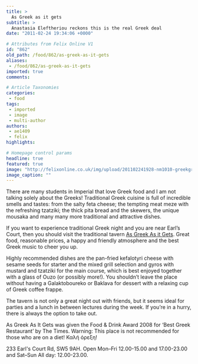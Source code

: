 ```yaml
---
title: >
  As Greek as it gets
subtitle: >
  Anastasia Eleftheriou reckons this is the real Greek deal
date: "2011-02-24 19:34:06 +0000"

# Attributes from Felix Online V1
id: "862"
old_path: /food/862/as-greek-as-it-gets
aliases:
 - /food/862/as-greek-as-it-gets
imported: true
comments:

# Article Taxonomies
categories:
 - food
tags:
 - imported
 - image
 - multi-author
authors:
 - ae1409
 - felix
highlights:

# Homepage control params
headline: true
featured: true
image: "http://felixonline.co.uk/img/upload/201102241928-nm1010-greekgre.jpg"
image_caption: ""
---
```


There are many students in Imperial that love Greek food and I am not talking solely about the Greeks! Traditional Greek cuisine is full of incredible smells and tastes: from the salty feta cheese; the tempting meat meze with the refreshing tzatziki; the thick pita bread and the skewers, the unique mousaka and many many more traditional and attractive dishes.

If you want to experience traditional Greek night and you are near Earl’s Court, then you should visit the traditional tavern [As Greek As it Gets](http://www.asgreekasitgets.co.uk/). Great food, reasonable prices, a happy and friendly atmosphere and the best Greek music to cheer you up.

Highly recommended dishes are the pan-fried kefalotyri cheese with sesame seeds for starter and the mixed grill selection and gyros with mustard and tzatziki for the main course, which is best enjoyed together with a glass of Ouzo (or possibly more!). You shouldn’t leave the place without having a Galaktoboureko or Baklava for dessert with a relaxing cup of Greek coffee frappe.

The tavern is not only a great night out with friends, but it seems ideal for parties and a lunch in between lectures during the week. If you’re in a hurry, there is always the option to take out.

As Greek As It Gets was given the Food & Drink Award 2008 for ‘Best Greek Restaurant’ by The Times. Warning: This place is not recommended for those who are on a diet! Καλή όρεξη!

233 Earl's Court Rd, SW5 9AH. Open Mon–Fri 12.00-15.00 and 17.00-23.00 and Sat–Sun All day: 12.00-23.00.

